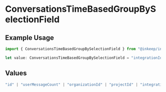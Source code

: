 # ConversationsTimeBasedGroupBySelectionField

## Example Usage

```typescript
import { ConversationsTimeBasedGroupBySelectionField } from "@inkeep/inkeep-analytics/models/components";

let value: ConversationsTimeBasedGroupBySelectionField = "integrationId";
```

## Values

```typescript
"id" | "userMessageCount" | "organizationId" | "projectId" | "integrationId" | "firstMessageTime" | "type"
```